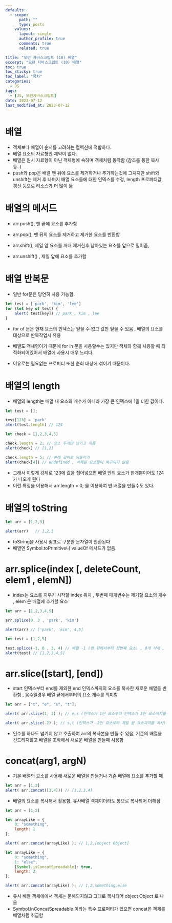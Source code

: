 ```yaml
---
defaults:
  - scope:
      path: ""
      type: posts
    values:
      layout: single
      author_profile: true
      comments: true
      related: true

title: "모던 자바스크립트 (10) 배열"
excerpt: "모던 자바스크립트 (10) 배열"
toc: true
toc_sticky: true
toc_label: "목차"
categories:
  - JS
tags:
  - [JS, 모던자바스크립트]
date: 2023-07-12
last_modified_at: 2023-07-12
---
```

# 배열
- 객체보다 배열이 순서를 고려하는 컬렉션에 적합하다. 
- 배열 요소의 자료형엔 제약이 없다.
- 배열은 원시 자료형이 아닌 객체형에 속하며 객체처럼 동작함 (참조를 통한 복사 등..)
- push와 pop은 배열 맨 뒤에 요소를 제거하거나 추가하는것에 그치지만 shift와 unshift는 제거 후 나머지 배열 요소들에 대한 인덱스를 수정, length 프로퍼티값 갱신 등으로 리소스가 더 많이 듦


# 배열의 메서드 
- arr.push(), 맨 끝에 요소를 추가함
- arr.pop(), 맨 뒤의 요소를 제거하고 제거한 요소를 반환함 

- arr.shift(), 제일 앞 요소를 꺼내 제거한후 남아있는 요소를 앞으로 밀어줌,
- arr.unshift() , 제일 앞에 요소를 추가함 

# 배열 반복문 
- 일반  for문은 당연히 사용 가능함.
```js
let test = ['park', 'kim', 'lee']
for (let key of test) {
    alert( test[key]) // park , kim , lee 
}

```
- for of 문은 현재 요소의 인덱스는 얻을 수 없고 값만 얻을 수 있음 , 배열의 요소를 대상으로 반복작업시 유용 

- 배열도 객체형이기 때문에 for in 문을 사용할수는 있지만 객체와 함께 사용할 때 최적화되어있어서 배열에 사용시 매우 느리다. 
- 이유로는 필요없는 프로퍼티 또한 순회 대상에 섞이기 때문이다. 
 
# 배열의 length
- 배열의 length는 배열 내 요소의 개수가 아니라 가장 큰 인덱스에 1을 더한 값이다. 
```js
let test = [];

test[123] = 'park'
alert(test.length) // 124

let check = [1,2,3,4,5]

check.length = 2; // 요소 두개만 남기고 자름 
alert(check) // [1,2]

check.length = 5; // 본래 길이로 되돌리기 
alert(check[4]) // undefined , 삭제된 요소들이 복구되지 않음  
```
- 그래서 이렇게 강제로 123에 값을 집어넣으면 배열 안의 요소가 한개뿐이어도 124가 나오게 된다
- 이런 특징을 이용해서 arr.length = 0; 을 이용하여 빈 배열을 만들수도 있다.


# 배열의 toString
```js
let arr = [1,2,3]

alert(arr)   // 1,2,3
```
- toString을 사용시 쉼표로 구분한 문자열이 반환된다 
- 배열엔 Symbol.toPrimitive나 valueOf 메서드가 없음. 

# arr.splice(index [, deleteCount, elem1 , elemN])
- index는 요소를 지우기 시작할 index 위치 , 두번째 매개변수는 제거할 요소의 개수 , elem 은 배열에 추가할 요소
```js
let arr = [1,2,3,4,5]

arr.splice(0, 3 , 'park', 'kim')

alert(arr) // ['park', 'kim', 4,5]

let test = [1,2,5]

test.splice(-1, 0 , 3, 4) // 배열 -1 (맨 뒤에서부터 첫번째 요소) , 0개 삭제 , 3과 4 추가 
alert(test) // [1,2,3,4,5]
```

# arr.slice([start], [end]) 
- start 인덱스부터 end를 제외한 end 인덱스까지의 요소를 복사한 새로운 배열을 반환함 , 음수일경우 배열 끝에서부터의 요소 개수를 의미함 
```js
let arr = ["t", "e", "s", "t"];

alert( arr.slice(1, 3) ); // e,s (인덱스가 1인 요소부터 인덱스가 3인 요소까지를 복사(인덱스가 3인 요소는 제외))

alert( arr.slice(-2) ); // s,t (인덱스가 -2인 요소부터 제일 끝 요소까지를 복사)
```
- 인수를 하나도 넘기지 않고 호출하여 arr의 복사본을 만들 수 있음, 기존의 배열을 건드리지않고 배열을 조작해서 새로운 배열을 만들때 사용함 

# concat(arg1, argN)
- 기본 배열의 요소를 사용해 새로운 배열을 만들거나 기존 배열에 요소를 추가할 때
```js
let arr = [1,2] 
alert( arr.concat([3,4])) // [1,2,3,4]
```
- 배열의 요소를 복사해서 활용함, 유사배열 객체이더라도 통으로 복사되어 더해짐 
```js
let arr = [1,2]

let arrayLike = {
    0: "something",
    length: 1
};

alert( arr.concat(arrayLike) ); // 1,2,[object Object]

let arrayLike = {
    0: "something",
    1: "else",
    [Symbol.isConcatSpreadable]: true,
    length: 2
};

alert( arr.concat(arrayLike) ); // 1,2,something,else
```
- 유사 배열 객체에에서 객체는 분해되지않고 그대로 복사되어 object Object 로 나옴  
- Symbol.inConcatSpreadable 이라는 특수 프로퍼티가 있으면 concat은 객체를 배열처럼 취급함

